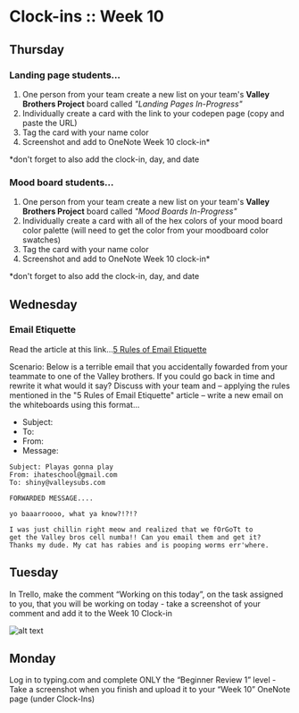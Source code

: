 # Clock-ins :: Week 10 #
## Thursday ##

### Landing page students... ###
1. One person from your team create a new list on your team's __Valley Brothers Project__ board called *"Landing Pages In-Progress"*
2. Individually create a card with the link to your codepen page (copy and paste the URL)
3. Tag the card with your name color
4. Screenshot and add to OneNote Week 10 clock-in*

*don't forget to also add the clock-in, day, and date

### Mood board students... ###
1. One person from your team create a new list on your team's __Valley Brothers Project__ board called *"Mood Boards In-Progress"*
2. Individually create a card with all of the hex colors of your mood board color palette (will need to get the color from your moodboard color swatches)
3. Tag the card with your name color
4. Screenshot and add to OneNote Week 10 clock-in*

*don't forget to also add the clock-in, day, and date


## Wednesday ##
### Email Etiquette ###

Read the article at this link...[5 Rules of Email Etiquette](https://www.huffingtonpost.com/her-campus/5-rules-of-email-etiquett_b_4860133.html)

Scenario: Below is a terrible email that you accidentally fowarded from your teammate to one of the Valley brothers. If you could go back in time and rewrite it what would it say? Discuss with your team and – applying the rules mentioned in the "5 Rules of Email Etiquette" article – write a new email on the whiteboards using this format...

- Subject:
- To:
- From:
- Message:

```
Subject: Playas gonna play
From: ihateschool@gmail.com
To: shiny@valleysubs.com

FORWARDED MESSAGE....

yo baaarroooo, what ya know?!?!?

I was just chillin right meow and realized that we fOrGoTt to 
get the Valley bros cell numba!! Can you email them and get it? 
Thanks my dude. My cat has rabies and is pooping worms err'where. 
```


## Tuesday ##
In Trello, make the comment “Working on this today”, on the task assigned to you, that you will be working on today - take a screenshot of your comment  and add it to the Week 10 Clock-in

![alt text](https://s19.postimg.org/z7j9xn7ur/Screen_Recording_2017-10-17_at_12.20_AM.gif "How to make a comment in Trello")


## Monday ##
Log in to typing.com and complete ONLY the “Beginner Review 1” level - Take a screenshot when you finish and upload it to your “Week 10” OneNote page (under Clock-Ins)
